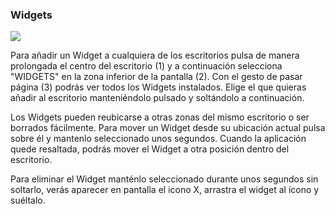 ### Widgets

![](http://static.energysistem.com/images/manuals/42689/57f378f6eac9b.jpg)

Para añadir un Widget a cualquiera de los escritorios pulsa de manera prolongada el centro del escritorio \(1\) y a continuación selecciona "WIDGETS" en la zona inferior de la pantalla \(2\). Con el gesto de pasar página \(3\) podrás ver todos los Widgets instalados. Elige el que quieras añadir al escritorio manteniéndolo pulsado y soltándolo a continuación.

Los Widgets pueden reubicarse a otras zonas del mismo escritorio o ser borrados fácilmente. Para mover un Widget desde su ubicación actual pulsa sobre él y mantenlo seleccionado unos segundos. Cuando la aplicación quede resaltada, podrás mover el Widget a otra posición dentro del escritorio.

Para eliminar el Widget manténlo seleccionado durante unos segundos sin soltarlo, verás aparecer en pantalla el icono X, arrastra el widget al ícono y suéltalo.

